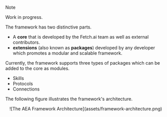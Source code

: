 <div class="admonition note">
  <p class="admonition-title">Note</p>
  <p>Work in progress.</p>
</div>

The framework has two distinctive parts.

-   A **core** that is developed by the Fetch.ai team as well as external contributors.
-   **extensions** (also known as **packages**) developed by any developer which promotes a modular and scalable framework.

Currently, the framework supports three types of packages which can be added to the core as modules.

-   Skills
-   Protocols
-   Connections

The following figure illustrates the framework's architecture.

<center>![The AEA Framework Architecture](assets/framework-architecture.png)</center>

<br />
